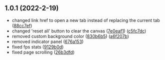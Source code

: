 ## 1.0.1 (2022-2-19)
- changed link href to open a new tab instead of replacing the current tab ([88cc7ef](https://github.com/elixirbuild/vantage-playground/commit/86cc7e5))
- changed 'reset all' button to clear the canvas ([7e0eaf1](https://github.com/elixirbuild/vantage-playground/commit/7e0eaf1)) ([c5fc7dc](https://github.com/elixirbuild/vantage-playground/commit/c5fc7dc))
- removed custom background color ([830b6b5](https://github.com/elixirbuild/vantage-playground/commit/830b6b5)) ([a6f207b](https://github.com/elixirbuild/vantage-playground/commit/a6f207b))
- removed indicator panel ([676a153](https://github.com/elixirbuild/vantage-playground/commit/676a153))
- fixed fps stats ([9129b0d](https://github.com/elixirbuild/vantage-playground/commit/9129b0d))
- fixed page scrolling ([26b3dfd](https://github.com/elixirbuild/vantage-playground/commit/26b3dfd))
